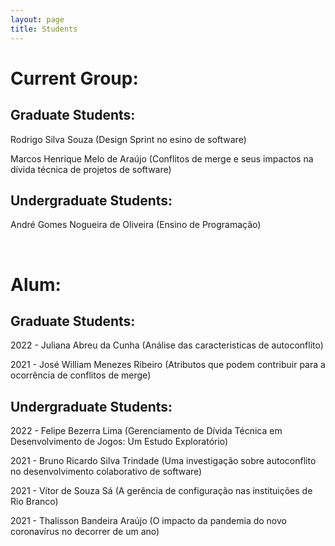 ```yaml
---
layout: page
title: Students
---
```



<h1>Current Group:</h1>

<h2>Graduate Students:</h2>

<p>Rodrigo Silva Souza (Design Sprint no esino de software)</p>

<p>Marcos Henrique Melo de Araújo (Conflitos de merge e seus impactos na dívida técnica de projetos de software)</p>

<h2>Undergraduate Students:</h2>

<p> André Gomes Nogueira de Oliveira (Ensino de Programação) </p>

<p><br></p>

<h1>Alum:</h1>

<h2>Graduate Students:</h2>

<p>2022 - Juliana Abreu da Cunha (Análise das caracteristicas de autoconflito)</p>

<p>2021 - José William Menezes Ribeiro (Atributos  que  podem  contribuir  para  a ocorrência de conflitos de merge)</p>


<h2>Undergraduate Students:</h2>

<p> 2022 - Felipe Bezerra Lima (Gerenciamento de Dívida Técnica em Desenvolvimento de Jogos: Um Estudo Exploratório)</p>

<p>2021 - Bruno Ricardo Silva Trindade (Uma investigação sobre autoconflito no desenvolvimento colaborativo de software)</p>

<p>2021 - Vítor de Souza Sá (A gerência de configuração nas instituições de Rio Branco)</p>

<p>2021 - Thalisson Bandeira Araújo (O impacto da pandemia do novo coronavírus no decorrer de um ano)</p>
